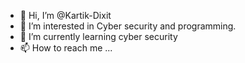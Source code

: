 - 👋 Hi, I’m @Kartik-Dixit
- 👀 I’m interested in Cyber security and programming.
- 🌱 I’m currently learning cyber security
- 📫 How to reach me ...

<!---
Kartik-Dixit/Kartik-Dixit is a ✨ special ✨ repository because its `README.md` (this file) appears on your GitHub profile.
You can click the Preview link to take a look at your changes.
--->
